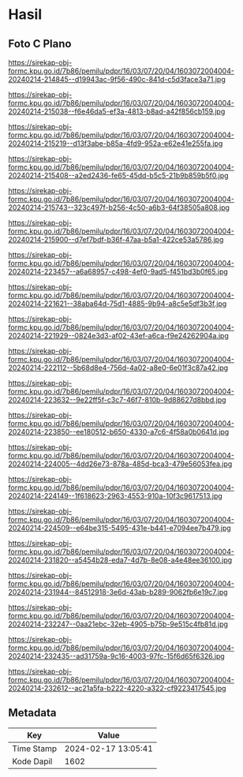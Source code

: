 # Hasil

## Foto C Plano

https://sirekap-obj-formc.kpu.go.id/7b86/pemilu/pdpr/16/03/07/20/04/1603072004004-20240214-214845--d19943ac-9f56-490c-841d-c5d3face3a71.jpg

https://sirekap-obj-formc.kpu.go.id/7b86/pemilu/pdpr/16/03/07/20/04/1603072004004-20240214-215038--f6e46da5-ef3a-4813-b8ad-a42f856cb159.jpg

https://sirekap-obj-formc.kpu.go.id/7b86/pemilu/pdpr/16/03/07/20/04/1603072004004-20240214-215219--d13f3abe-b85a-4fd9-952a-e62e41e255fa.jpg

https://sirekap-obj-formc.kpu.go.id/7b86/pemilu/pdpr/16/03/07/20/04/1603072004004-20240214-215408--a2ed2436-fe65-45dd-b5c5-21b9b859b5f0.jpg

https://sirekap-obj-formc.kpu.go.id/7b86/pemilu/pdpr/16/03/07/20/04/1603072004004-20240214-215743--323c497f-b256-4c50-a6b3-64f38505a808.jpg

https://sirekap-obj-formc.kpu.go.id/7b86/pemilu/pdpr/16/03/07/20/04/1603072004004-20240214-215900--d7ef7bdf-b36f-47aa-b5a1-422ce53a5786.jpg

https://sirekap-obj-formc.kpu.go.id/7b86/pemilu/pdpr/16/03/07/20/04/1603072004004-20240214-223457--a6a68957-c498-4ef0-9ad5-f451bd3b0f65.jpg

https://sirekap-obj-formc.kpu.go.id/7b86/pemilu/pdpr/16/03/07/20/04/1603072004004-20240214-221621--38aba64d-75d1-4885-9b94-a8c5e5df3b3f.jpg

https://sirekap-obj-formc.kpu.go.id/7b86/pemilu/pdpr/16/03/07/20/04/1603072004004-20240214-221929--0824e3d3-af02-43ef-a6ca-f9e24262904a.jpg

https://sirekap-obj-formc.kpu.go.id/7b86/pemilu/pdpr/16/03/07/20/04/1603072004004-20240214-222112--5b68d8e4-756d-4a02-a8e0-6e01f3c87a42.jpg

https://sirekap-obj-formc.kpu.go.id/7b86/pemilu/pdpr/16/03/07/20/04/1603072004004-20240214-223632--9e22ff5f-c3c7-46f7-810b-9d88627d8bbd.jpg

https://sirekap-obj-formc.kpu.go.id/7b86/pemilu/pdpr/16/03/07/20/04/1603072004004-20240214-223850--ee180512-b650-4330-a7c6-4f58a0b0641d.jpg

https://sirekap-obj-formc.kpu.go.id/7b86/pemilu/pdpr/16/03/07/20/04/1603072004004-20240214-224005--4dd26e73-878a-485d-bca3-479e56053fea.jpg

https://sirekap-obj-formc.kpu.go.id/7b86/pemilu/pdpr/16/03/07/20/04/1603072004004-20240214-224149--1f618623-2963-4553-910a-10f3c9617513.jpg

https://sirekap-obj-formc.kpu.go.id/7b86/pemilu/pdpr/16/03/07/20/04/1603072004004-20240214-224509--e64be315-5495-431e-b441-e7094ee7b479.jpg

https://sirekap-obj-formc.kpu.go.id/7b86/pemilu/pdpr/16/03/07/20/04/1603072004004-20240214-231820--a5454b28-eda7-4d7b-8e08-a4e48ee36100.jpg

https://sirekap-obj-formc.kpu.go.id/7b86/pemilu/pdpr/16/03/07/20/04/1603072004004-20240214-231944--84512918-3e6d-43ab-b289-9062fb6e19c7.jpg

https://sirekap-obj-formc.kpu.go.id/7b86/pemilu/pdpr/16/03/07/20/04/1603072004004-20240214-232247--0aa21ebc-32eb-4905-b75b-9e515c4fb81d.jpg

https://sirekap-obj-formc.kpu.go.id/7b86/pemilu/pdpr/16/03/07/20/04/1603072004004-20240214-232435--ad31759a-9c16-4003-97fc-15f6d65f6326.jpg

https://sirekap-obj-formc.kpu.go.id/7b86/pemilu/pdpr/16/03/07/20/04/1603072004004-20240214-232612--ac21a5fa-b222-4220-a322-cf9223417545.jpg


## Metadata

| Key        | Value               |
| ---------- | ------------------- |
| Time Stamp | 2024-02-17 13:05:41 |
| Kode Dapil | 1602                |



